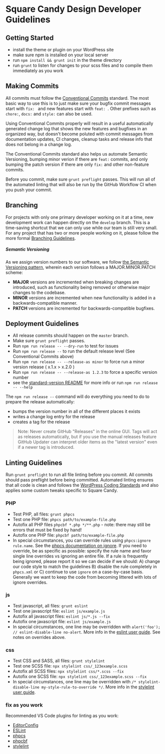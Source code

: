 # Square Candy Design Developer Guidelines

## Getting Started

* install the theme or plugin on your WordPress site
* make sure npm is installed on your local server
* run `npm install && grunt init` in the theme directory
* run `grunt` to listen for changes to your scss files and to compile them immediately as you work

## Making Commits

All commits must follow the [Conventional Commits](https://www.conventionalcommits.org/) standard. The most basic way to use this is to just make sure your bugfix commit messages start with `fix: ` and new features start with `feat: `. Other prefixes such as `chore:`, `docs:` and `style:` can also be used.

Using Conventional Commits properly will result in a useful automatically generated change log that shows the new features and bugfixes in an organized way, but doesn't become poluted with commit messages from documentation updates, CI changes, cleanup tasks and release info that does not belong in a change log.

The Conventional Commits standard also helps us automate Semantic Versioning, bumping minor verion if there are `feat:` commits, and only bumping the patch version if there are only `fix:` and other non-feature commits.

Before you commit, make sure `grunt preflight` passes. This will run all of the automated linting that will also be run by the GitHub Workflow CI when you push your commit.

## Branching

For projects with only one primary developer working on it at a time, new development work can happen directly on the `develop` branch. This is a time-saving shortcut that we can only use while our team is still very small. For any project that has two or more people working on it, please follow the more formal [Branching Guidelines](/branching-guidelines).

##### Semantic Versioning

As we assign version numbers to our software, we follow [the Semantic Versioning pattern](http://semver.org/), wherein each version follows a MAJOR.MINOR.PATCH scheme:

* **MAJOR** versions are incremented when breaking changes are introduced, such as functionality being removed or otherwise major changes to the codebase.
* **MINOR** versions are incremented when new functionality is added in a backwards-compatible manner.
* **PATCH** versions are incremented for backwards-compatible bugfixes.

## Deployment Guidelines

* All release commits should happen on the `master` branch.
* Make sure `grunt preflight` passes.
* Run `npm run release -- --dry-run` to test for issues
* Run `npm run release --` to run the default release level (See Conventional Commits above)
* Run `npm run release -- --release-as minor` to force run a minor version release ( x.1.x > x.2.0 )
* Run `npm run release -- --release-as 1.2.3` to force a specific version number
* see the [standard-version README](https://github.com/conventional-changelog/standard-version) for more info or run `npm run release -- --help`

The `npm run release --` command will do everything you need to do to prepare the release automatically:
* bumps the version number in all of the different places it exists
* writes a change log entry for the release
* creates a tag for the release

> Note: Never create GitHub "Releases" in the online GUI. Tags will act as releases automatically, but if you use the manual releases feature GitHub Updater can interpret older items as the "latest version" even if a newer tag is introduced.

## Linting Guidelines

Run `grunt preflight` to run all file linting before you commit. All commits should pass preflight before being committed. Automated linting ensures that all code is clean and follows the [WordPress Coding Standards](https://make.wordpress.org/core/handbook/best-practices/coding-standards/) and also applies some custom tweaks specific to Square Candy. 

### PHP

* Test PHP, all files: `grunt phpcs`
* Test one PHP file: `phpcs path/to/example-file.php`
* Autofix all PHP files `phpcbf *.php */**.php` - note: there may still be errors that must be fixed by hand!
* Autofix one PHP file: `phpcbf path/to/example-file.php`
* In special circumstances, you can override rules using `phpcs:ignore rule.name`. See the [phpcs documentation on ignore](https://github.com/squizlabs/PHP_CodeSniffer/wiki/Advanced-Usage#ignoring-parts-of-a-file). If you need to override, be as specific as possible: specify the rule name and favor single line overrides vs ignoring an entire file. If a rule is frequently being ignored, please report it so we can decide if we should: A) change our code style to match the guidelines B) disable the rule completely in `phpcs.xml` or C) continue to use `ignore` on a case-by-case basis. Generally we want to keep the code from becoming littered with lots of ignore overrides.

### js

* Test javascript, all files: `grunt eslint`
* Test one javascript file: `eslint js/example.js`
* Autofix all javascript files: `eslint js/*.js --fix`
* Autofix one javascript file: `eslint js/example.js`
* In special circumstances, one line may be overridden with `alert('foo'); // eslint-disable-line no-alert`. More info in the [eslint user guide](https://eslint.org/docs/user-guide/configuring#disabling-rules-with-inline-comments). See notes on overrides above.

### css

* Test CSS and SASS, all files: `grunt stylelint`
* Test one SCSS file: `npx stylelint css/_123example.scss`
* Autofix all SCSS files: `npx stylelint css/*.scss --fix`
* Autofix one SCSS file: `npx stylelint css/_123example.scss --fix`
* In special circumstances, one line may be overridden with `/* stylelint-disable-line my-style-rule-to-override */`. More info in the [stylelint user guide](https://stylelint.io/user-guide/ignore-code). 

### fix as you work

Recommended VS Code plugins for linting as you work:

* [EditorConfig](https://marketplace.visualstudio.com/items?itemName=EditorConfig.EditorConfig)
* [ESLint](https://marketplace.visualstudio.com/items?itemName=dbaeumer.vscode-eslint)
* [phpcs](https://marketplace.visualstudio.com/items?itemName=ikappas.phpcs)
* [phpcbf](https://marketplace.visualstudio.com/items?itemName=persoderlind.vscode-phpcbf)
* [stylelint](https://marketplace.visualstudio.com/items?itemName=stylelint.vscode-stylelint)
